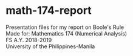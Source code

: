 # math-174-report
Presentation files for my report on Boole's Rule <br/>
Made for: Mathematics 174 (Numerical Analysis) <br/>
FS A.Y. 2018-2019 <br/>
University of the Philippines-Manila
